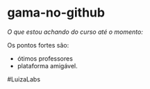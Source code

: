 # gama-no-github

*O que estou achando do curso até o momento:*

Os pontos fortes são:

+ ótimos professores 
+ plataforma amigável.

#LuizaLabs
